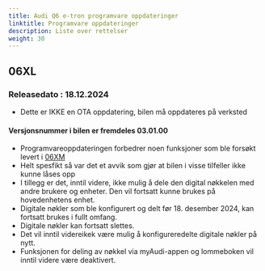 ```yaml
---
title: Audi Q6 e-tron programvare oppdateringer
linktitle: Programvare oppdateringer
description: Liste over rettelser
weight: 30
---
```


## 06XL

### Releasedato : 18.12.2024

- Dette er IKKE en OTA oppdatering, bilen må oppdateres på verksted

#### Versjonsnummer i bilen er fremdeles 03.01.00

- Programvareoppdateringen forbedrer noen funksjoner som ble forsøkt levert i [06XM](../patch06xm/)
- Helt spesfikt så var det et avvik som gjør at bilen i visse tilfeller ikke kunne låses opp
- I tillegg er det, inntil videre, ikke mulig å dele den digital nøkkelen med andre brukere og enheter. Den vil fortsatt kunne brukes på hovedenhetens enhet.
- Digitale nøkler som ble konfigurert og delt før 18. desember 2024, kan fortsatt brukes i fullt omfang.
- Digitale nøkler kan fortsatt slettes.
- Det vil inntil videreikek være mulig å konfigureredelte digitale nøkler på nytt.
- Funksjonen for deling av nøkkel via myAudi-appen og lommeboken vil inntil videre være deaktivert.